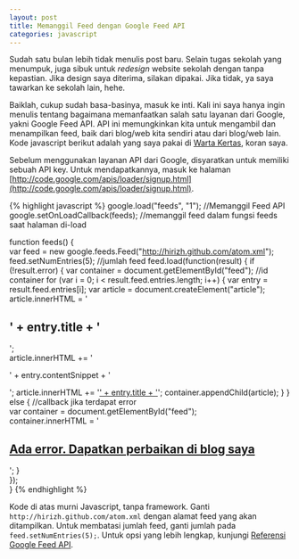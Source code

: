 ```yaml
---
layout: post
title: Memanggil Feed dengan Google Feed API
categories: javascript
---
```


Sudah satu bulan lebih tidak menulis post baru. Selain tugas sekolah yang menumpuk, juga sibuk untuk _redesign_ website sekolah dengan tanpa kepastian. Jika design saya diterima, silakan dipakai. Jika tidak, ya saya tawarkan ke sekolah lain, hehe.

Baiklah, cukup sudah basa-basinya, masuk ke inti. Kali ini saya hanya ingin menulis tentang bagaimana memanfaatkan salah satu layanan dari Google, yakni Google Feed API. API ini memungkinkan kita untuk mengambil dan menampilkan feed, baik dari blog/web kita sendiri atau dari blog/web lain. Kode javascript berikut adalah yang saya pakai di [Warta Kertas](/2011/09/koran), koran saya.

Sebelum menggunakan layanan API dari Google, disyaratkan untuk memiliki sebuah API key. Untuk mendapatkannya, masuk ke halaman [http://code.google.com/apis/loader/signup.html](http://code.google.com/apis/loader/signup.html).

{% highlight javascript %}
google.load("feeds", "1"); //Memanggil Feed API
google.setOnLoadCallback(feeds); //memanggil feed dalam fungsi feeds saat halaman di-load
 
function feeds() {       
  var feed = new google.feeds.Feed("http://hirizh.github.com/atom.xml");
  feed.setNumEntries(5); //jumlah feed
  feed.load(function(result) {
    if (!result.error) {
      var container = document.getElementById("feed"); //id container
      for (var i = 0; i < result.feed.entries.length; i++) { 
        var entry = result.feed.entries[i];
        var article = document.createElement("article");
        article.innerHTML = '<h2>' + entry.title + '</h2>';           
        article.innerHTML += '<p>' + entry.contentSnippet + '</p>';
        article.innerHTML += '<a href="' + entry.link + '" class="link-feed">' + entry.title + '</a>';
        container.appendChild(article);
      } 
    } else {
      //callback jika terdapat error   
      var container = document.getElementById("feed");         
      container.innerHTML = '<h2><a href="http://hirizh.github.com">Ada error. Dapatkan perbaikan di blog saya</a></h2>';
    }  
   });     
}
{% endhighlight %}

Kode di atas murni Javascript, tanpa framework. Ganti `http://hirizh.github.com/atom.xml` dengan alamat feed yang akan ditampilkan. Untuk membatasi jumlah feed, ganti jumlah pada `feed.setNumEntries(5);`. Untuk opsi yang lebih lengkap, kunjungi [Referensi Google Feed API](http://code.google.com/apis/feed/v1/reference.html#JSON).

